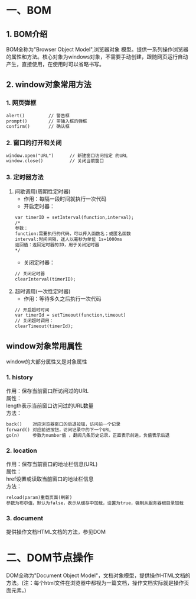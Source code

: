 # 一、BOM
## 1. BOM介绍 
BOM全称为"Browser Object Model",浏览器对象 模型。提供一系列操作浏览器的属性和方法。核心对象为windows对象，不需要手动创建，跟随网页运行自动产生，直接使用，在使用时可以省略书写。
## 2. window对象常用方法
### 1. 网页弹框
```html
alert()         // 警告框
prompt()        // 带输入框的弹框
confirm()       // 确认框
```
### 2. 窗口的打开和关闭
```html
window.open("URL")      // 新建窗口访问指定 的URL
window.close()          // 关闭当前窗口
```
### 3. 定时器方法
1. 间歇调用(周期性定时器)
    * 作用：每隔一段时间就执行一次代码
    * 开启定时器：
    ```html
    var timerID = setInterval(function,interval);
   /*
   参数：
   function:需要执行的代码，可以传入函数名；或匿名函数
   interval:时间间隔，迷人以毫秒为单位 1s=1000ms
   返回值：返回定时器的ID，用于关闭定时器
   */
    ```
   * 关闭定时器：
   ```html
   // 关闭定时器
   clearInterval(timerID);     
   ```
2. 超时调用(一次性定时器)
    * 作用：等待多久之后执行一次代码
    ```html
    // 开启超时时间
   var timerId = setTimeout(function,timeout)
   // 关闭超时调用：
   clearTimeout(timerId);
    ```
## window对象常用属性
window的大部分属性又是对象属性
### 1. history
作用：保存当前窗口所访问过的URL  
属性：  
length表示当前窗口访问过的URL数量  
方法：
```html
back()    对应浏览器窗口的后退按钮，访问前一个记录
forward() 对应前进按钮，访问记录中的下一个URL
go(n)     参数为number值 ，翻阅几条历史记录，正直表示前进，负值表示后退
```
### 2. location
作用：保存当前窗口的地址栏信息(URL)  
属性：  
href设置或读取当前窗口的地址栏信息  
方法：  
```html
reload(param)重载页面(刷新)
参数为布尔值，默认为false，表示从缓存中加载，设置为true，强制从服务器根目录加载
```
### 3. document
提供操作文档HTML文档的方法，参见DOM
# 二、DOM节点操作
DOM全称为"Document Object Model"，文档对象模型，提供操作HTML文档的方法。(注：每个html文件在浏览器中都视为一篇文档，操作文档实际就是操作页面元素。)


